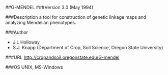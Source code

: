 ##G-MENDEL
###Version
3.0 (May 1994)

###Description
a tool for construction of genetic linkage maps and analyzing Mendelian phenotypes.

###Author
* J.L Holloway
* S.J. Knapp (Department of Crop, Soil Science, Oregon State University)

###URL
http://cropandsoil.oregonstate.edu/G-mendel

###OS
UNIX, MS-Windows


